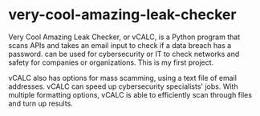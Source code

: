 # very-cool-amazing-leak-checker
Very Cool Amazing Leak Checker, or vCALC, is a Python program that scans APIs and takes an email input to check if a data breach has a password.
can be used for cybersecurity or IT to check networks and safety for companies or organizations.
This is my first project.

 
vCALC also has options for mass scamming, using a text file of email addresses. vCALC can speed up cybersecurity specialists' jobs. With multiple formatting options, vCALC is able to efficiently scan through files and turn up results.
